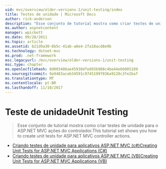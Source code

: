 ```yaml
---
uid: mvc/overview/older-versions-1/unit-testing/index
title: Testes de unidade | Microsoft Docs
author: rick-anderson
description: "Esse conjunto de tutorial mostra como criar testes de unidade para o ASP.NET MVC ações do controlador."
ms.author: aspnetcontent
manager: wpickett
ms.date: 09/28/2011
ms.topic: article
ms.assetid: b21d9a30-6b5c-41ab-a8e4-2fa18acd8e9b
ms.technology: dotnet-mvc
ms.prod: .net-framework
msc.legacyurl: /mvc/overview/older-versions-1/unit-testing
msc.type: chapter
ms.openlocfilehash: 8d003486ae45938dfed93b908c4be44e66085189
ms.sourcegitcommit: 9a9483aceb34591c97451997036a9120c3fe2baf
ms.translationtype: MT
ms.contentlocale: pt-BR
ms.lasthandoff: 11/10/2017
---
```

<a name="unit-testing"></a><span data-ttu-id="7d766-103">Teste de unidade</span><span class="sxs-lookup"><span data-stu-id="7d766-103">Unit Testing</span></span>
====================
> <span data-ttu-id="7d766-104">Esse conjunto de tutorial mostra como criar testes de unidade para o ASP.NET MVC ações do controlador.</span><span class="sxs-lookup"><span data-stu-id="7d766-104">This tutorial set shows you how to create unit tests for ASP.NET MVC controller actions.</span></span>


- [<span data-ttu-id="7d766-105">Criando testes de unidade para aplicativos ASP.NET MVC (c#)</span><span class="sxs-lookup"><span data-stu-id="7d766-105">Creating Unit Tests for ASP.NET MVC Applications (C#)</span></span>](creating-unit-tests-for-asp-net-mvc-applications-cs.md)
- [<span data-ttu-id="7d766-106">Criando testes de unidade para aplicativos ASP.NET MVC (VB)</span><span class="sxs-lookup"><span data-stu-id="7d766-106">Creating Unit Tests for ASP.NET MVC Applications (VB)</span></span>](creating-unit-tests-for-asp-net-mvc-applications-vb.md)
